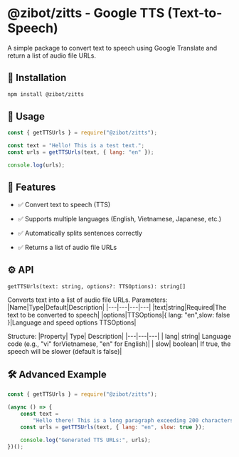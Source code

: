 # @zibot/zitts - Google TTS (Text-to-Speech)

A simple package to convert text to speech using Google Translate and return a list of audio file URLs.

## 🚀 Installation

```sh
npm install @zibot/zitts
```

## 📌 Usage

```javascript
const { getTTSUrls } = require("@zibot/zitts");

const text = "Hello! This is a test text.";
const urls = getTTSUrls(text, { lang: "en" });

console.log(urls);
```

## 🌟 Features

- ✅ Convert text to speech (TTS)

- ✅ Supports multiple languages (English, Vietnamese, Japanese, etc.)

- ✅ Automatically splits sentences correctly

- ✅ Returns a list of audio file URLs

## ⚙️ API

```
getTTSUrls(text: string, options?: TTSOptions): string[]
```

Converts text into a list of audio file URLs.
Parameters:
|Name|Type|Default|Description|
|---|---|---|---|
|text|string|Required|The text to be converted to speech|
|options|TTSOptions|{ lang: "en",slow: false }|Language and speed options TTSOptions|

Structure:
|Property| Type| Description|
|---|---|---|
| lang| string| Language code (e.g., "vi" forVietnamese, "en" for English)|
| slow| boolean| If true, the speech will be slower (default is false)|

## 🛠 Advanced Example

```javascript
const { getTTSUrls } = require("@zibot/zitts");

(async () => {
	const text =
		"Hello there! This is a long paragraph exceeding 200 characters. Let's check if it correctly splits into multiple sentences.";
	const urls = getTTSUrls(text, { lang: "en", slow: true });

	console.log("Generated TTS URLs:", urls);
})();
```